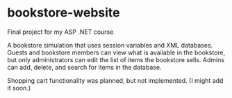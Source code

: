 # bookstore-website
Final project for my ASP .NET course

A bookstore simulation that uses session variables and XML databases.  
Guests and bookstore members can view what is available in the 
bookstore, but only administrators can edit the list of items the 
bookstore sells.  Admins can add, delete, and search for items in the 
database.

Shopping cart functionality was planned, but not implemented.  (I might 
add it soon.)
